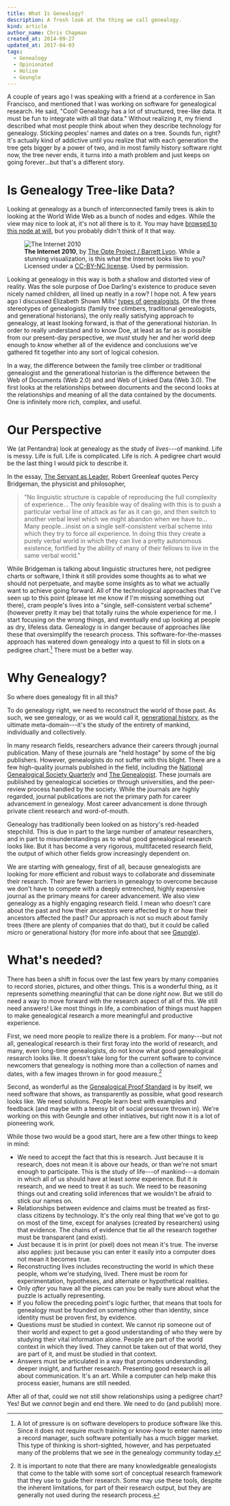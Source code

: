 ```yaml
---
title: What Is Genealogy?
description: A fresh look at the thing we call genealogy.
kind: article
author_name: Chris Chapman
created_at: 2014-09-27
updated_at: 2017-04-03
tags:
  - Genealogy
  - Opinionated
  - Holism
  - Geungle
---
```


A couple of years ago I was speaking with a friend at a conference in San
Francisco, and mentioned that I was working on software for genealogical
research. He said, "Cool! Genealogy has a lot of structured, tree-like data. It
must be fun to integrate with all that data." Without realizing it, my friend
described what most people think about when they describe technology for
genealogy. Sticking peoples' names and dates on a tree. Sounds fun, right? It's
actually kind of addictive until you realize that with each generation the tree
gets bigger by a power of two, and in most family history software right now,
the tree never ends, it turns into a math problem and just keeps on going
forever...but that's a different story.

<!--MORE-->

# Is Genealogy Tree-like Data?

Looking at genealogy as a bunch of interconnected family trees is akin to
looking at the World Wide Web as a bunch of nodes and edges. While the view may
nice to look at, it's not all there is to it. You may have [browsed to this
node at will](http://www.w3.org/Proposal.html), but you probably didn't think
of it that way.

<figure id="fig:internetmap" class="img" resource="#internet_2010" typeof="schema:ImageObject">
  <img property="schema:contentUrl" src="opte-2010_620.png" alt="The Internet 2010" class="static" />
  <figcaption><span property="dc:description"><b property="dc:title">The Internet 2010</b>, by <a href="http://www.opte.org/" property="cc:attributionName" rel="cc:attributionURL dc:creator">The Opte Project / Barrett Lyon</a>. While a stunning visualization, is this what the Internet looks like to you? </span> Licensed under a <a rel="license" href="http://creativecommons.org/licenses/by-nc/4.0/">CC-BY-NC license</a>. Used by permission. <span class="icon-cc"></span><span class="icon-cc-by"></span><span class="icon-cc-nc"></span></figcaption>
</figure>

Looking at genealogy in this way is both a shallow and distorted view of
reality. Was the sole purpose of Doe Darling's existence to produce seven
nicely named children, all lined up neatly in a row? I hope not. A few years
ago I discussed Elizabeth Shown Mills' [types of genealogists][typology]. Of
the three stereotypes of genealogists (family tree climbers, traditional
genealogists, and generational historians), the only really satisfying approach
to genealogy, at least looking forward, is that of the generational historian.
In order to really understand and to know Doe, at least as far as is possible
from our present-day perspective, we _must_ study her and her world deep enough
to _know_ whether all of the evidence and conclusions we've gathered fit
together into any sort of logical cohesion.

In a way, the difference between the family tree climber or traditional
genealogist and the generational historian is the difference between the Web of
Documents (Web 2.0) and and Web of Linked Data (Web 3.0). The first looks at
the relationships between documents and the second looks at the relationships
and meaning of all the data contained by the documents. One is infinitely more
rich, complex, and useful.

# Our Perspective

We (at Pentandra) look at genealogy as the study of _lives_---of mankind.
Life is messy. Life is full. Life is complicated. Life is rich. A pedigree
chart would be the last thing I would pick to describe it.

In the essay, [The Servant as Leader](https://greenleaf.org/what-is-servant-leadership/),
Robert Greenleaf quotes Percy Bridgeman, the physicist and philosopher,

<div class="bq grab">

> "No linguistic structure is capable of reproducing the full complexity of
> experience... The only feasible way of dealing with this is to push a
> particular verbal line of attack as far as it can go, and then switch to
> another verbal level which we might abandon when we have to... Many
> people...insist on a single self-consistent verbal scheme into which they try
> to force all experience. In doing this they create a purely verbal world in
> which they can live a pretty autonomous existence, fortified by the ability
> of many of their fellows to live in the same verbal world."

</div>

While Bridgeman is talking about linguistic structures here, not pedigree
charts or software, I think it still provides some thoughts as to what we
should not perpetuate, and maybe some insights as to what we actually want to
achieve going forward. All of the technological approaches that I've seen up to
this point (please let me know if I'm missing something out there), cram
people's lives into a "single, self-consistent verbal scheme" (however pretty
it may be) that totally ruins the whole experience for me. I start focusing on
the wrong things, and eventually end up looking at people as dry, lifeless
data. Genealogy is in danger because of approaches like these that oversimplify
the research process. This software-for-the-masses approach has watered down
genealogy into a quest to fill in slots on a pedigree chart.[^motivations]
There must be a better way.

# Why Genealogy?

So where does genealogy fit in all this?

To do genealogy right, we need to reconstruct the world of those past. As such,
we see genealogy, or as we would call it, [generational history][gen_hist], as
the ultimate meta-domain---it's the study of the entirety of mankind,
individually and collectively.

In many research fields, researchers advance their careers through journal
publication. Many of these journals are "held hostage" by some of the big
publishers. However, genealogists do not suffer with this blight. There are a
few high-quality journals published in the field, including the [National
Genealogical Society Quarterly][NGSQ] and [The Genealogist][TG]. These journals
are published by genealogical societies or through universities, and the
peer-review process handled by the society. While the journals are highly
regarded, journal publications are not the primary path for career advancement
in genealogy. Most career advancement is done through private client research
and word-of-mouth.

Genealogy has traditionally been looked on as history's red-headed stepchild.
This is due in part to the large number of amateur researchers, and in part to
misunderstandings as to what good genealogical research looks like. But it has
become a very rigorous, multifaceted research field, the output of which other
fields grow increasingly dependent on.

We are starting with genealogy, first of all, because genealogists are looking
for more efficient and robust ways to collaborate and disseminate their
research. Their are fewer barriers in genealogy to overcome because we don't
have to compete with a deeply entrenched, highly expensive journal as the
primary means for career advancement. We also view genealogy as a highly
engaging research field. I mean who doesn't care about the past and how their
ancestors were affected by it or how their ancestors affected the past? Our
approach is not so much about family trees (there are plenty of companies that
do that), but it could be called micro or generational history (for more info
about that see [Geungle](/solutions/geungle/)).

# What's needed?

There has been a shift in focus over the last few years by many companies to
record stories, pictures, and other things. This is a wonderful thing, as it
represents something meaningful that can be done _right now_. But we still do
need a way to move forward with the research aspect of all of this. We still
need answers! Like most things in life, a combination of things must happen to
make genealogical research a more meaningful and productive experience.

First, we need more people to realize there is a problem. For many---but not
all, genealogical research is their first foray into the world of research, and
many, even long-time genealogists, do not know what good genealogical research
looks like. It doesn't take long for the current software to convince newcomers
that genealogy is nothing more than a collection of names and dates, with a few
images thrown in for good measure.[^caveat]

Second, as wonderful as the [Genealogical Proof
Standard](http://www.bcgcertification.org/resources/standard.html) is by
itself, we need software that shows, as transparently as possible, what good
research looks like. We need solutions. People learn best with examples and
feedback (and maybe with a teensy bit of social pressure thrown in). We're
working on this with Geungle and other initiatives, but right now it is a lot
of pioneering work.

While those two would be a good start, here are a few other things to keep in
mind:

* We need to accept the fact that this is research. Just because it is
  research, does not mean it is above our heads, or than we're not smart enough
  to participate. This is the study of life---of mankind---a domain in which all
  of us should have at least _some_ experience. But it _is_ research, and we
  need to treat it as such. We need to be reasoning things out and creating
  solid inferences that we wouldn't be afraid to stick our names on.
* Relationships between evidence and claims must be treated as first-class
  citizens by technology. It's the only real thing that we've got to go on most
  of the time, except for analyses (created by researchers) using that
  evidence. The chains of evidence that tie all the research together must be
  transparent (and exist).
* Just because it is in print (or pixel) does not mean it's true. The inverse
  also applies: just because you can enter it easily into a computer does not
  mean it becomes true.
* Reconstructing lives includes reconstructing the world in which these people,
  whom we're studying, lived. There must be room for experimentation,
  hypotheses, and alternate or hypothetical realities.
* Only _after_ you have all the pieces can you be really sure about what the
  puzzle is actually representing.
* If you follow the preceding point's logic further, that means that tools for
  genealogy must be founded on something other than identity, since identity
  must be proven first, by evidence.
* Questions must be studied in context. We cannot rip someone out of their
  world and expect to get a good understanding of who they were by studying
  their vital information alone. People are part of the world context in which
  they lived. They cannot be taken out of that world, they are part of it, and
  must be studied in that context.
* Answers must be articulated in a way that promotes understanding, deeper
  insight, and further research. Presenting good research is all about
  communication. It's an art. While a computer can help make this process
  easier, humans are still needed.

After all of that, could we not still show relationships using a pedigree
chart? Yes! But we _cannot_ begin and end there. We need to do (and publish)
more.

[^motivations]:

    A lot of pressure is on software developers to produce software like this.
    Since it does not require much training or know-how to enter names into a
    record manager, such software potentially has a much bigger market. This
    type of thinking is short-sighted, however, and has perpetuated many of the
    problems that we see in the genealogy community today.

[^caveat]: 
    It is important to note that there are many knowledgeable genealogists that
    come to the table with some sort of conceptual research framework that they
    use to guide their research. Some may use these tools, despite the inherent
    limitations, for part of their research output, but they are generally not
    used during the research process.

[NGSQ]: http://www.ngsgenealogy.org/cs/ngsq
[TG]: http://www.fasg.org/TheGenealogist.html
[gen_hist]: /blog/thoughts-about-rootstech-2012/#def:generational-historians
[typology]: /blog/thoughts-about-rootstech-2012/#fig:typology-of-genealogists
